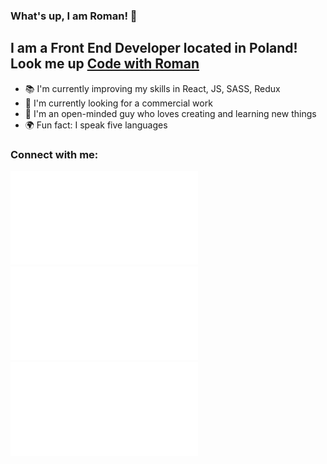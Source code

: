 ### What's up, I am Roman! 👋 
## I am a Front End Developer located in Poland! Look me up **[Code with Roman](https://codewithroman.netlify.app/)**

- 📚 I'm currently improving my skills in React, JS, SASS, Redux
- 🔎 I'm currently looking for a commercial work
- 🎨 I'm an open-minded guy who loves creating and learning new things
- 🌍 Fun fact: I speak five languages 

### Connect with me:
[![github](./images/github.pdf)][1][![facebook](./images/facebook.pdf)][2][![linkedin](./images/linkedin.pdf)][3]

[1]: https://codewithroman.netlify.app/
[2]: https://www.linkedin.com/in/roman-isopenko-b481b11ba/
[3]: https://www.facebook.com/roman.isopenko